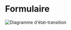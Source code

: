 # Formulaire

![Diagramme d'état-transition](https://user-images.githubusercontent.com/116285602/205362308-ffc1cb71-db0a-4cbb-8350-be0c199c69ee.png)
